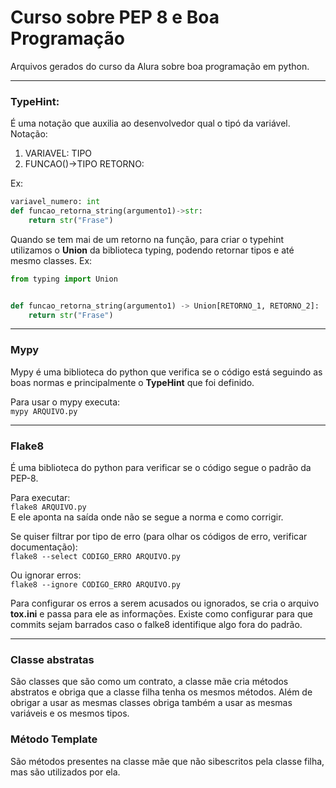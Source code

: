 # Curso sobre PEP 8 e Boa Programação

Arquivos gerados do curso da Alura sobre boa programação em python. 

--- 

### TypeHint: 
É uma notação que auxilia ao desenvolvedor qual o tipó da variável. Notação:
1. VARIAVEL: TIPO  
2. FUNCAO()->TIPO RETORNO:    

Ex:  
```python
variavel_numero: int
def funcao_retorna_string(argumento1)->str:
    return str("Frase")
```

Quando se tem mai de um retorno na função, para criar o typehint utilizamos o **Union** da biblioteca typing, podendo retornar tipos e até mesmo classes.
Ex:  
```python
from typing import Union


def funcao_retorna_string(argumento1) -> Union[RETORNO_1, RETORNO_2]:
    return str("Frase")
```

---

### Mypy
Mypy é uma biblioteca do python que verifica se o código está seguindo as boas normas e principalmente o **TypeHint** que foi definido. 

Para usar o mypy executa:  
`mypy ARQUIVO.py`

---

### Flake8
É uma biblioteca do python para verificar se o código segue o padrão da PEP-8.

Para executar:  
`flake8 ARQUIVO.py`  
E ele aponta na saída onde não se segue a norma e como corrigir.  

Se quiser filtrar por tipo de erro (para olhar os códigos de erro, verificar documentação):  
`flake8 --select CODIGO_ERRO ARQUIVO.py`  

Ou ignorar erros:  
`flake8 --ignore CODIGO_ERRO ARQUIVO.py`  

Para configurar os erros a serem acusados ou ignorados, se cria o arquivo **tox.ini** e passa para ele as informações. Existe como configurar para que commits sejam barrados caso o falke8 identifique algo fora do padrão.    

---

### Classe abstratas
São classes que são como um contrato, a classe mãe cria métodos abstratos e obriga que a classe filha tenha os mesmos métodos. Além de obrigar a usar as mesmas classes obriga também a usar as mesmas variáveis e os mesmos tipos.

### Método Template
São métodos presentes na classe mãe que não sibescritos pela classe filha, mas são utilizados por ela.